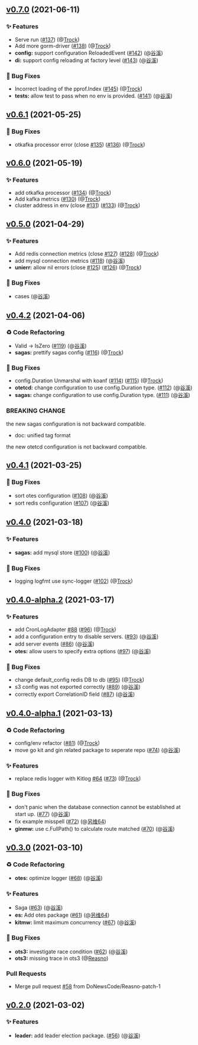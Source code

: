 
<a name="v0.7.0"></a>
## [v0.7.0](https://github.com/DoNewsCode/core/compare/v0.6.1...v0.7.0) (2021-06-11)

### ✨ Features

* Serve run ([#137](https://github.com/DoNewsCode/core/issues/137)) (@[Trock](35254251+GGXXLL@users.noreply.github.com))
* Add more gorm-driver ([#138](https://github.com/DoNewsCode/core/issues/138)) (@[Trock](35254251+GGXXLL@users.noreply.github.com))
* **config:** support configuration ReloadedEvent ([#142](https://github.com/DoNewsCode/core/issues/142)) (@[谷溪](guxi99@gmail.com))
* **di:** support config reloading at factory level ([#143](https://github.com/DoNewsCode/core/issues/143)) (@[谷溪](guxi99@gmail.com))

### 🐛 Bug Fixes

* Incorrect loading of the pprof.Index ([#145](https://github.com/DoNewsCode/core/issues/145)) (@[Trock](35254251+GGXXLL@users.noreply.github.com))
* **tests:** allow test to pass when no env is provided. ([#141](https://github.com/DoNewsCode/core/issues/141)) (@[谷溪](guxi99@gmail.com))


<a name="v0.6.1"></a>
## [v0.6.1](https://github.com/DoNewsCode/core/compare/v0.6.0...v0.6.1) (2021-05-25)

### 🐛 Bug Fixes

* otkafka processor error (close [#135](https://github.com/DoNewsCode/core/issues/135)) ([#136](https://github.com/DoNewsCode/core/issues/136)) (@[Trock](35254251+GGXXLL@users.noreply.github.com))


<a name="v0.6.0"></a>
## [v0.6.0](https://github.com/DoNewsCode/core/compare/v0.5.0...v0.6.0) (2021-05-19)

### ✨ Features

* add otkafka processor ([#134](https://github.com/DoNewsCode/core/issues/134)) (@[Trock](35254251+GGXXLL@users.noreply.github.com))
* Add kafka metrics ([#130](https://github.com/DoNewsCode/core/issues/130)) (@[Trock](35254251+GGXXLL@users.noreply.github.com))
* cluster address in env (close [#131](https://github.com/DoNewsCode/core/issues/131)) ([#133](https://github.com/DoNewsCode/core/issues/133)) (@[Trock](35254251+GGXXLL@users.noreply.github.com))


<a name="v0.5.0"></a>
## [v0.5.0](https://github.com/DoNewsCode/core/compare/v0.4.2...v0.5.0) (2021-04-29)

### ✨ Features

* Add redis connection metrics (close [#127](https://github.com/DoNewsCode/core/issues/127)) ([#128](https://github.com/DoNewsCode/core/issues/128)) (@[Trock](35254251+GGXXLL@users.noreply.github.com))
* add mysql connection metrics ([#118](https://github.com/DoNewsCode/core/issues/118)) (@[谷溪](guxi99@gmail.com))
* **unierr:** allow nil errors (close [#125](https://github.com/DoNewsCode/core/issues/125)) ([#126](https://github.com/DoNewsCode/core/issues/126)) (@[Trock](35254251+GGXXLL@users.noreply.github.com))

### 🐛 Bug Fixes

* cases (@[谷溪](guxi99@gmail.com))


<a name="v0.4.2"></a>
## [v0.4.2](https://github.com/DoNewsCode/core/compare/v0.4.1...v0.4.2) (2021-04-06)

### ♻️ Code Refactoring

* Valid -> IsZero ([#119](https://github.com/DoNewsCode/core/issues/119)) (@[谷溪](guxi99@gmail.com))
* **sagas:** prettify sagas config ([#116](https://github.com/DoNewsCode/core/issues/116)) (@[Trock](35254251+GGXXLL@users.noreply.github.com))

### 🐛 Bug Fixes

* config.Duration Unmarshal with koanf ([#114](https://github.com/DoNewsCode/core/issues/114)) ([#115](https://github.com/DoNewsCode/core/issues/115)) (@[Trock](35254251+GGXXLL@users.noreply.github.com))
* **otetcd:** change configuration to use config.Duration type. ([#112](https://github.com/DoNewsCode/core/issues/112)) (@[谷溪](guxi99@gmail.com))
* **sagas:** change configuration to use config.Duration type. ([#111](https://github.com/DoNewsCode/core/issues/111)) (@[谷溪](guxi99@gmail.com))

### BREAKING CHANGE


the new sagas configuration is not backward compatible.

* doc: unified tag format

the new otetcd configuration is not backward compatible.


<a name="v0.4.1"></a>
## [v0.4.1](https://github.com/DoNewsCode/core/compare/v0.4.0...v0.4.1) (2021-03-25)

### 🐛 Bug Fixes

* sort otes configuration ([#108](https://github.com/DoNewsCode/core/issues/108)) (@[谷溪](guxi99@gmail.com))
* sort redis configuration ([#107](https://github.com/DoNewsCode/core/issues/107)) (@[谷溪](guxi99@gmail.com))


<a name="v0.4.0"></a>
## [v0.4.0](https://github.com/DoNewsCode/core/compare/v0.4.0-alpha.2...v0.4.0) (2021-03-18)

### ✨ Features

* **sagas:** add mysql store ([#100](https://github.com/DoNewsCode/core/issues/100)) (@[谷溪](guxi99@gmail.com))

### 🐛 Bug Fixes

* logging logfmt use sync-logger ([#102](https://github.com/DoNewsCode/core/issues/102)) (@[Trock](35254251+GGXXLL@users.noreply.github.com))


<a name="v0.4.0-alpha.2"></a>
## [v0.4.0-alpha.2](https://github.com/DoNewsCode/core/compare/v0.4.0-alpha.1...v0.4.0-alpha.2) (2021-03-17)

### ✨ Features

* add CronLogAdapter [#88](https://github.com/DoNewsCode/core/issues/88) ([#96](https://github.com/DoNewsCode/core/issues/96)) (@[Trock](35254251+GGXXLL@users.noreply.github.com))
* add a configuration entry to disable servers. ([#93](https://github.com/DoNewsCode/core/issues/93)) (@[谷溪](guxi99@gmail.com))
* add server events ([#86](https://github.com/DoNewsCode/core/issues/86)) (@[谷溪](guxi99@gmail.com))
* **otes:** allow users to specify extra options ([#97](https://github.com/DoNewsCode/core/issues/97)) (@[谷溪](guxi99@gmail.com))

### 🐛 Bug Fixes

* change default_config redis DB to db ([#95](https://github.com/DoNewsCode/core/issues/95)) (@[Trock](35254251+GGXXLL@users.noreply.github.com))
* s3 config was not exported correctly ([#89](https://github.com/DoNewsCode/core/issues/89)) (@[谷溪](guxi99@gmail.com))
* correctly export CorrelationID field ([#87](https://github.com/DoNewsCode/core/issues/87)) (@[谷溪](guxi99@gmail.com))


<a name="v0.4.0-alpha.1"></a>
## [v0.4.0-alpha.1](https://github.com/DoNewsCode/core/compare/v0.3.0...v0.4.0-alpha.1) (2021-03-13)

### ♻️ Code Refactoring

* config/env refactor ([#81](https://github.com/DoNewsCode/core/issues/81)) (@[Trock](35254251+GGXXLL@users.noreply.github.com))
* move go kit and gin related package to seperate repo ([#74](https://github.com/DoNewsCode/core/issues/74)) (@[谷溪](guxi99@gmail.com))

### ✨ Features

* replace redis logger with Kitlog [#64](https://github.com/DoNewsCode/core/issues/64) ([#73](https://github.com/DoNewsCode/core/issues/73)) (@[Trock](35254251+GGXXLL@users.noreply.github.com))

### 🐛 Bug Fixes

* don't panic when the database connection cannot be established at start up. ([#77](https://github.com/DoNewsCode/core/issues/77)) (@[谷溪](guxi99@gmail.com))
* fix example misspell ([#72](https://github.com/DoNewsCode/core/issues/72)) (@[另维64](lingwei0604@gmail.com))
* **ginmw:** use c.FullPath() to calculate route matched ([#70](https://github.com/DoNewsCode/core/issues/70)) (@[谷溪](guxi99@gmail.com))


<a name="v0.3.0"></a>
## [v0.3.0](https://github.com/DoNewsCode/core/compare/v0.2.0...v0.3.0) (2021-03-10)

### ♻️ Code Refactoring

* **otes:** optimize logger ([#68](https://github.com/DoNewsCode/core/issues/68)) (@[谷溪](guxi99@gmail.com))

### ✨ Features

* Saga ([#63](https://github.com/DoNewsCode/core/issues/63)) (@[谷溪](guxi99@gmail.com))
* **es:** Add otes package ([#61](https://github.com/DoNewsCode/core/issues/61)) (@[另维64](1142674342@qq.com))
* **kitmw:** limit maximum concurrency ([#67](https://github.com/DoNewsCode/core/issues/67)) (@[谷溪](guxi99@gmail.com))

### 🐛 Bug Fixes

* **ots3:** investigate race condition ([#62](https://github.com/DoNewsCode/core/issues/62)) (@[谷溪](guxi99@gmail.com))
* **ots3:** missing trace in ots3 (@[Reasno](guxi99@gmail.com))

### Pull Requests

* Merge pull request [#58](https://github.com/DoNewsCode/core/issues/58) from DoNewsCode/Reasno-patch-1


<a name="v0.2.0"></a>
## [v0.2.0](https://github.com/DoNewsCode/core/compare/v0.1.1...v0.2.0) (2021-03-02)

### ✨ Features

* **leader:** add leader election package. ([#56](https://github.com/DoNewsCode/core/issues/56)) (@[谷溪](guxi99@gmail.com))

